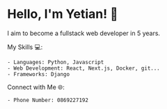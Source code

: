 <h1>Hello, I'm Yetian! 👋</h1> 

I aim to become a fullstack web developer in 5 years.

My Skills 💻:

    - Languages: Python, Javascript
    - Web Development: React, Next.js, Docker, git...
    - Frameworks: Django
    
Connect with Me 🌐:

    - Phone Number: 0869227192
